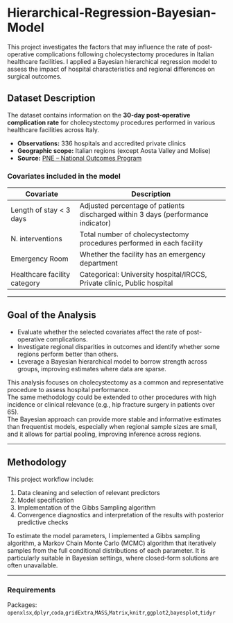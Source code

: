 # Hierarchical-Regression-Bayesian-Model
This project investigates the factors that may influence the rate of post-operative complications following cholecystectomy procedures in Italian healthcare facilities. I applied a Bayesian hierarchical regression model to assess the impact of hospital characteristics and regional differences on surgical outcomes.

## Dataset Description
The dataset contains information on the **30-day post-operative complication rate** for cholecystectomy procedures performed in various healthcare facilities across Italy.  

- **Observations:** 336 hospitals and accredited private clinics  
- **Geographic scope:** Italian regions (except Aosta Valley and Molise)   
- **Source:** [PNE – National Outcomes Program](https://pne.agenas.it/)  

### Covariates included in the model
| Covariate                        | Description                                                                 |
|----------------------------------|-----------------------------------------------------------------------------|
| Length of stay < 3 days          | Adjusted percentage of patients discharged within 3 days (performance indicator) |
| N. interventions                 | Total number of cholecystectomy procedures performed in each facility       |
| Emergency Room                   | Whether the facility has an emergency department                            |
| Healthcare facility category     | Categorical: University hospital/IRCCS, Private clinic, Public hospital     |

---

## Goal of the Analysis
- Evaluate whether the selected covariates affect the rate of post-operative complications.  
- Investigate regional disparities in outcomes and identify whether some regions perform better than others.  
- Leverage a Bayesian hierarchical model to borrow strength across groups, improving estimates where data are sparse.  

This analysis focuses on cholecystectomy as a common and representative procedure to assess hospital performance.  
The same methodology could be extended to other procedures with high incidence or clinical relevance (e.g., hip fracture surgery in patients over 65).  
The Bayesian approach can provide more stable and informative estimates than frequentist models, especially when regional sample sizes are small, and it allows for partial pooling, improving inference across regions.  

---

## Methodology
This project workflow include:

1. Data cleaning and selection of relevant predictors
2. Model specification 
3. Implementation of the Gibbs Sampling algorithm
4. Convergence diagnostics and interpretation of the results with posterior predictive checks

To estimate the model parameters, I implemented a Gibbs sampling algorithm, a Markov Chain Monte Carlo (MCMC) algorithm that iteratively samples from the full conditional distributions of each parameter. It is particularly suitable in Bayesian settings, where closed-form solutions are often unavailable.

---

### Requirements
Packages: `openxlsx`,`dplyr`,`coda`,`gridExtra`,`MASS`,`Matrix`,`knitr`,`ggplot2`,`bayesplot`,`tidyr`


